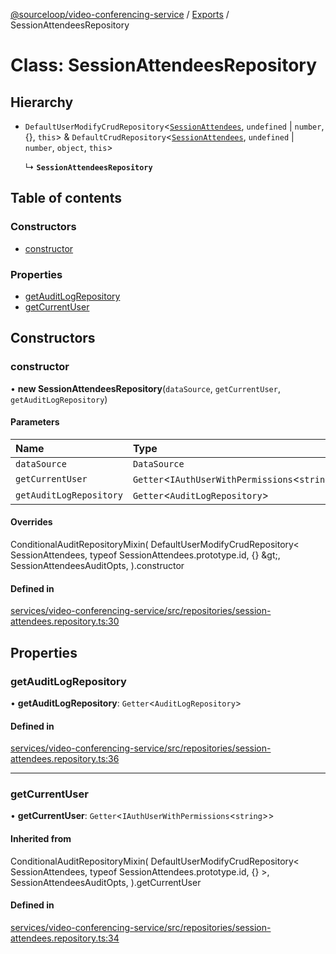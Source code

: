 [@sourceloop/video-conferencing-service](../README.md) / [Exports](../modules.md) / SessionAttendeesRepository

# Class: SessionAttendeesRepository

## Hierarchy

- `DefaultUserModifyCrudRepository`<[`SessionAttendees`](SessionAttendees.md), `undefined` \| `number`, {}, `this`\> & `DefaultCrudRepository`<[`SessionAttendees`](SessionAttendees.md), `undefined` \| `number`, `object`, `this`\>

  ↳ **`SessionAttendeesRepository`**

## Table of contents

### Constructors

- [constructor](SessionAttendeesRepository.md#constructor)

### Properties

- [getAuditLogRepository](SessionAttendeesRepository.md#getauditlogrepository)
- [getCurrentUser](SessionAttendeesRepository.md#getcurrentuser)

## Constructors

### constructor

• **new SessionAttendeesRepository**(`dataSource`, `getCurrentUser`, `getAuditLogRepository`)

#### Parameters

| Name | Type |
| :------ | :------ |
| `dataSource` | `DataSource` |
| `getCurrentUser` | `Getter`<`IAuthUserWithPermissions`<`string`\>\> |
| `getAuditLogRepository` | `Getter`<`AuditLogRepository`\> |

#### Overrides

ConditionalAuditRepositoryMixin(
  DefaultUserModifyCrudRepository&lt;
    SessionAttendees,
    typeof SessionAttendees.prototype.id,
    {}
  \&gt;,
  SessionAttendeesAuditOpts,
).constructor

#### Defined in

[services/video-conferencing-service/src/repositories/session-attendees.repository.ts:30](https://github.com/sourcefuse/loopback4-microservice-catalog/blob/77bb890a2/services/video-conferencing-service/src/repositories/session-attendees.repository.ts#L30)

## Properties

### getAuditLogRepository

• **getAuditLogRepository**: `Getter`<`AuditLogRepository`\>

#### Defined in

[services/video-conferencing-service/src/repositories/session-attendees.repository.ts:36](https://github.com/sourcefuse/loopback4-microservice-catalog/blob/77bb890a2/services/video-conferencing-service/src/repositories/session-attendees.repository.ts#L36)

___

### getCurrentUser

• **getCurrentUser**: `Getter`<`IAuthUserWithPermissions`<`string`\>\>

#### Inherited from

ConditionalAuditRepositoryMixin(
  DefaultUserModifyCrudRepository<
    SessionAttendees,
    typeof SessionAttendees.prototype.id,
    {}
  \>,
  SessionAttendeesAuditOpts,
).getCurrentUser

#### Defined in

[services/video-conferencing-service/src/repositories/session-attendees.repository.ts:34](https://github.com/sourcefuse/loopback4-microservice-catalog/blob/77bb890a2/services/video-conferencing-service/src/repositories/session-attendees.repository.ts#L34)

